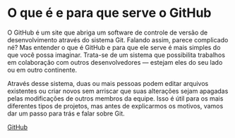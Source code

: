 # O que é e para que serve o GitHub

O GitHub é um site que abriga um software de controle de versão de desenvolvimento através do sistema Git. Falando assim, parece complicado né? Mas entender o que é GitHub e para que ele serve é mais simples do que você possa imaginar. Trata-se de um sistema que possibilita trabalhos em colaboração com outros desenvolvedores — estejam eles do seu lado ou em outro continente.

Através desse sistema, duas ou mais pessoas podem editar arquivos existentes ou criar novos sem arriscar que suas alterações sejam apagadas pelas modificações de outros membros da equipe. Isso é útil para os mais diferentes tipos de projetos, mas antes de explicarmos os motivos, vamos dar um passo para trás e falar sobre Git.

[GitHub](https://github.com/)